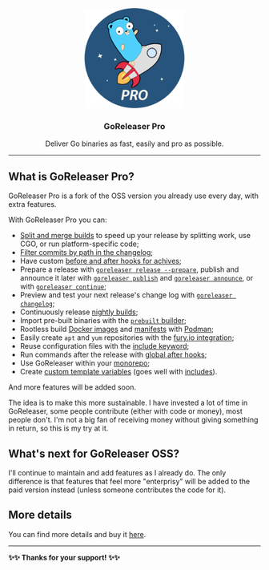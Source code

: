 <p align="center">
  <img alt="GoReleaser Logo" src="https://raw.githubusercontent.com/goreleaser/artwork/master/goreleaser-pro-round.png" height="200" />
  <h3 align="center">GoReleaser Pro</h3>
  <p align="center">Deliver Go binaries as fast, easily and pro as possible.</p>
</p>

---

## What is GoReleaser Pro?

GoReleaser Pro is a fork of the OSS version you already use every day, with
extra features.

With GoReleaser Pro you can:

- [Split and merge builds](https://goreleaser.com/customization/partial) to speed up your release
  by splitting work, use CGO, or run platform-specific code;
- [Filter commits by path in the changelog](https://goreleaser.com/customization/changelog);
- Have custom [before and after hooks for achives](https://goreleaser.com/customization/archive/);
- Prepare a release with
  [`goreleaser release --prepare`](https://goreleaser.com/cmd/goreleaser_release/), publish and
  announce it later with
  [`goreleaser publish`](https://goreleaser.com/cmd/goreleaser_publish/) and
  [`goreleaser announce`](https://goreleaser.com/cmd/goreleaser_announce/), or with
  [`goreleaser continue`](https://goreleaser.com/cmd/goreleaser_continue/);
- Preview and test your next release's change log with
  [`goreleaser changelog`](https://goreleaser.com/cmd/goreleaser_changelog/);
- Continuously release [nightly builds](https://goreleaser.com/customization/nightlies/);
- Import pre-built binaries with the
  [`prebuilt` builder](https://goreleaser.com/customization/build/#import-pre-built-binaries);
- Rootless build [Docker images](https://goreleaser.com/customization/docker/#podman) and
  [manifests](https://goreleaser.com/customization/docker_manifest/#podman) with
  [Podman](https://podman.io);
- Easily create `apt` and `yum` repositories with the
  [fury.io integration](https://goreleaser.com/customization/fury/);
- Reuse configuration files with the
  [include keyword](https://goreleaser.com/customization/includes/);
- Run commands after the release with
  [global after hooks](https://goreleaser.com/customization/hooks/);
- Use GoReleaser within your [monorepo](https://goreleaser.com/customization/monorepo/);
- Create
  [custom template variables](https://goreleaser.com/customization/templates/#custom-variables)
  (goes well with [includes](https://goreleaser.com/customization/includes/)).


And more features will be added soon.

The idea is to make this more sustainable. I have invested a lot of time in
GoReleaser, some people contribute (either with code or money), most people
don't. I'm not a big fan of receiving money without giving something in return,
so this is my try at it.

## What's next for GoReleaser OSS?

I'll continue to maintain and add features as I already do. The only difference
is that features that feel more "enterprisy" will be added to the paid version
instead (unless someone contributes the code for it).

## More details

You can find more details and buy it [here](https://goreleaser.com/pro/).

---

**✨✨ Thanks for your support! ✨✨**
